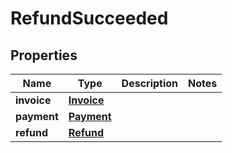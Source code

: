 # RefundSucceeded

## Properties
Name | Type | Description | Notes
------------ | ------------- | ------------- | -------------
**invoice** | [**Invoice**](Invoice.md) |  | 
**payment** | [**Payment**](Payment.md) |  | 
**refund** | [**Refund**](Refund.md) |  | 

